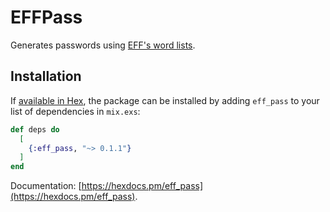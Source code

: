 # EFFPass

Generates passwords using [EFF's word lists](https://www.eff.org/deeplinks/2016/07/new-wordlists-random-passphrases).

## Installation

If [available in Hex](https://hex.pm/docs/publish), the package can be installed
by adding `eff_pass` to your list of dependencies in `mix.exs`:

```elixir
def deps do
  [
    {:eff_pass, "~> 0.1.1"}
  ]
end
```

Documentation: [https://hexdocs.pm/eff_pass](https://hexdocs.pm/eff_pass).
